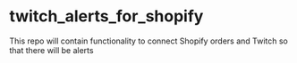 # twitch_alerts_for_shopify
This repo will contain functionality to connect Shopify orders and Twitch so that there will be alerts
